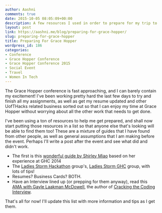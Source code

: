 ```yaml
---
author: Aashni
comments: true
date: 2015-10-05 08:05:09+00:00
description: A few resources I used in order to prepare for my trip to the Grace Hopper Conference
layout: post
link: https://aashni.me/blog/preparing-for-grace-hopper/
slug: preparing-for-grace-hopper
title: Preparing For Grace Hopper
wordpress_id: 186
categories:
- Conference
- Grace Hopper Conference
- Grace Hopper Conference 2015
- Social Event
- Travel
- Women In Tech
---
```


The Grace Hopper conference is fast approaching, and I can barely contain my excitement! I've been working pretty hard the last few days to try and finish all my assignments, as well as get my resume updated and other UofTHacks related business sorted out so that I can enjoy my time at Grace Hopper without worrying about all the other work that needs to get done.

I've been using a ton of resources to help me get prepared, and shall now start putting those resources in a list so that anyone else that's looking will be able to find them too! These are a mixture of guides that I have found from other people, as well as general assumptions that I am making before the event. Perhaps I'll write a post after the event and see what did and didn't work.

 - The first is this [wonderful guide by Shirley Miao](https://medium.com/@shirlmeow/a-guide-to-navigating-grace-hopper-8a1e7693e37e) based on her experience at GHC 2014
 - The [Ladies Storm Hackathon](https://www.facebook.com/groups/LadiesStormHackathons/?ref=br_tf) group's, [Ladies Storm GHC](https://www.facebook.com/events/368256226701217/) group, with lots of tips!
 - Resumes? Business Cards? BOTH.
 - Have an Interview lined up (or prepping for them anyway), read this [AMA with Gayle Laakman McDowell](https://medium.com/ladies-storm-hackathons/lsh-presents-gayle-laakmann-mcdowell-4a281088c98b), the author of [Cracking the Coding Interview](http://www.amazon.ca/Cracking-Coding-Interview-Programming-Questions/dp/0984782850/ref=sr_1_1?ie=UTF8&qid=1444032585&sr=8-1&keywords=cracking+the+coding+interview).

That's all for now! I'll update this list with more information and tips as I get them.

